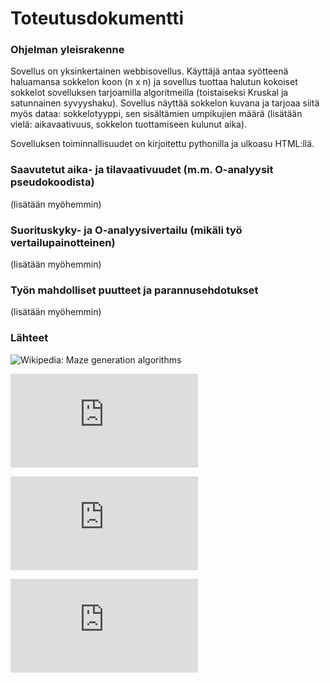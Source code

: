 # Toteutusdokumentti

### Ohjelman yleisrakenne

Sovellus on yksinkertainen webbisovellus. Käyttäjä antaa syötteenä haluamansa sokkelon koon (n x n) ja sovellus tuottaa halutun kokoiset sokkelot sovelluksen tarjoamilla algoritmeilla (toistaiseksi Kruskal ja satunnainen syvyyshaku). Sovellus näyttää sokkelon kuvana ja tarjoaa siitä myös dataa: sokkelotyyppi, sen sisältämien umpikujien määrä (lisätään vielä: aikavaativuus, sokkelon tuottamiseen kulunut aika).

Sovelluksen toiminnallisuudet on kirjoitettu pythonilla ja ulkoasu HTML:llä.


### Saavutetut aika- ja tilavaativuudet (m.m. O-analyysit pseudokoodista)

(lisätään myöhemmin)


### Suorituskyky- ja O-analyysivertailu (mikäli työ vertailupainotteinen)

(lisätään myöhemmin)


### Työn mahdolliset puutteet ja parannusehdotukset

(lisätään myöhemmin)


### Lähteet

![Wikipedia: Maze generation algorithms](https://en.wikipedia.org/wiki/Maze_generation_algorithm)

![John Stilley: Maze-generating algorithms](https://github.com/john-science/mazelib/blob/main/docs/MAZE_GEN_ALGOS.md)

![Survey Paper on Maze Generation Algorithms for Puzzle Solving Games](https://anoopmusale.github.io/resume/paper.pdf)

![Analysis of Maze Generating Algorithms](http://ipsitransactions.org/journals/papers/tir/2019jan/p5.pdf)
